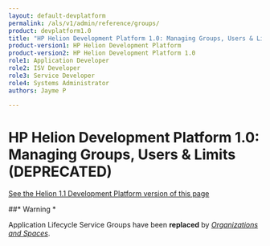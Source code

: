 ```yaml
---
layout: default-devplatform
permalink: /als/v1/admin/reference/groups/
product: devplatform1.0
title: "HP Helion Development Platform 1.0: Managing Groups, Users & Limits (DEPRECATED)"
product-version1: HP Helion Development Platform
product-version2: HP Helion Development Platform 1.0
role1: Application Developer 
role2: ISV Developer
role3: Service Developer
role4: Systems Administrator
authors: Jayme P

---
```

<!--PUBLISHED-->

# HP Helion Development Platform 1.0: Managing Groups, Users & Limits (DEPRECATED)[](#managing-groups-users-limits-deprecated "Permalink to this headline")
[See the Helion 1.1 Development Platform version of this page](/helion/devplatform/1.1/als/admin/reference/groups/)


##* Warning *

Application Lifecycle Service Groups have been **replaced** by [*Organizations and
Spaces*](/als/v1/user/deploy/orgs-spaces/#orgs-spaces).
